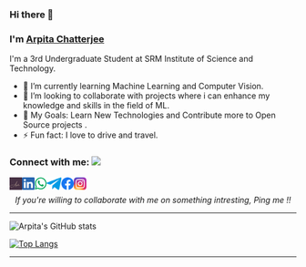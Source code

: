 ### Hi there 👋

### I'm [Arpita Chatterjee]

I'm a 3rd Undergraduate Student at SRM Institute of Science and Technology. 

- 🌱 I’m currently learning Machine Learning and Computer Vision.
- 👯 I’m looking to collaborate with projects where i can enhance my knowledge and skills in the field of ML. 
- 🥅 My Goals: Learn New Technologies and Contribute more to Open Source projects .
- ⚡ Fun fact: I love to drive and travel.

### Connect with me: <img src="https://media.giphy.com/media/LnQjpWaON8nhr21vNW/giphy.gif" height="32">

[<img align="left" alt="Arpita" height="22px" src="./SocialLogo/Arpita Chatterjee.png" />][Arpita Chatterjee]
[<img align="left" alt="Arpita | LinkedIn" height="22px" src="./SocialLogo/LinkedIn.png" />][linkedin]
[<img align="left" alt="Arpita | Whatsapp" height="22px" src="./SocialLogo/WhatsApp.png" />][here]
[<img align="left" alt="Arpita | Telegram" height="22px" src="./SocialLogo/Telegram.png" />][telegram]
[<img align="left" alt="Arpita | Facebook" height="22px" src="./SocialLogo/Facebook.png" />][facebook]
[<img align="left" alt="Arpita | Instagram" height="22px" src="./SocialLogo/Instagram.png" />][instagram]


<br/>

<p align=center>
<em>If you're willing to collaborate with me on something intresting, Ping me !!</em>
</p>

---

![Arpita's GitHub stats](https://github-readme-stats.vercel.app/api?username=ArpitaChatterjee&show_icons=true&theme=radical)

[![Top Langs](https://github-readme-stats.vercel.app/api/top-langs/?username=ArpitaChatterjee&layout=compact)](https://github.com/ArpitaChatterjee/github-readme-stats)

---


[Arpita Chatterjee]: https://my-portfolio.arpitachatterjee.vercel.app/
[linkedin]: https://www.linkedin.com/in/arpitachatterjee25/. 
[mail]: mailto:arpitachatterjee2510@gmail.com. 
[quora]: https://www.quora.com/profile/ArpitaChatterjee
[here]: https://wa.me/9435695532
[telegram]: https://telegram.me/arpitachatterjee25.
[facebook]: https://www.facebook.com/Chatterjee__
[instagram]: https://www.instagram.com/_arpita.chatterjee_/


<!--**ArpitaChatterjee/ArpitaChatterjee** is a ✨ _special_ ✨ repository because its `README.md` (this file) appears on your GitHub profile.

Here are some ideas to get you started:

- 🔭 I’m currently working on Machine Learning
- 🌱 I’m currently learning  Deep Learning
- 👯 I’m looking to collaborate on 
- 🤔 I’m looking for help with ...
- 💬 Ask me about ...
- 📫 How to reach me: arpitachatterjee2510@gmail.com
- 😄 Pronouns: ...
- ⚡ Fun fact: ...
-->
